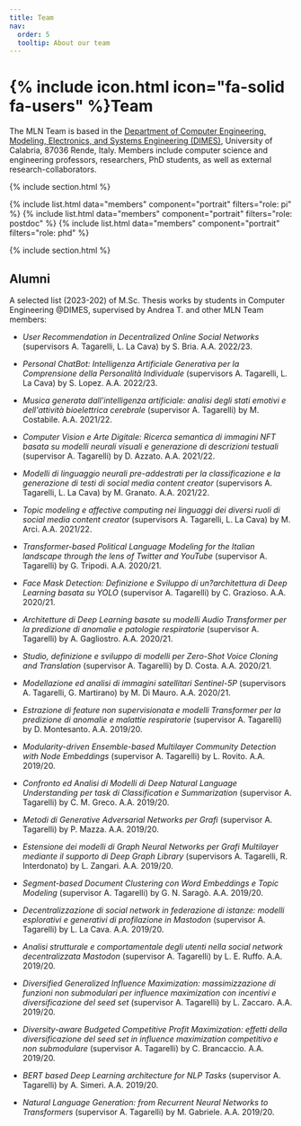 ```yaml
---
title: Team
nav:
  order: 5
  tooltip: About our team
---
```


# {% include icon.html icon="fa-solid fa-users" %}Team

The MLN Team is based in the [Department of Computer Engineering, Modeling, Electronics, and Systems Engineering (DIMES)](https://dimes.unical.it/), University of Calabria, 87036 Rende, Italy. 
Members include computer science and engineering professors, researchers, PhD students, as well as external research-collaborators. 



{% include section.html %}

{% include list.html data="members" component="portrait" filters="role: pi" %}
{% include list.html data="members" component="portrait" filters="role: postdoc" %}
{% include list.html data="members" component="portrait" filters="role: phd" %}
 


{% include section.html %}
## Alumni

A selected list (2023-202) of M.Sc. Thesis works by students in Computer Engineering @DIMES, supervised by Andrea T. and other MLN Team members:

- *User Recommendation in Decentralized Online Social Networks* (supervisors A. Tagarelli, L. La Cava) by S. Bria. A.A. 2022/23. 
    
- *Personal ChatBot: Intelligenza Artificiale Generativa per la Comprensione della Personalità Individuale* (supervisors A. Tagarelli, L. La Cava) by S. Lopez. A.A. 2022/23. 
    
- *Musica generata dall'intelligenza artificiale: analisi degli stati emotivi e dell'attività bioelettrica cerebrale* (supervisor A. Tagarelli) by M. Costabile. A.A. 2021/22. 

- *Computer Vision e Arte Digitale:  Ricerca semantica di immagini NFT basata su modelli neurali visuali e generazione di descrizioni testuali* (supervisor A. Tagarelli) by D. Azzato. A.A. 2021/22. 
        
- *Modelli di linguaggio neurali pre-addestrati per la classificazione e la generazione di testi di social media content creator* (supervisors A. Tagarelli, L. La Cava) by M. Granato. A.A. 2021/22. 
    
- *Topic modeling e affective computing nei linguaggi dei diversi ruoli di social media content creator* (supervisors A. Tagarelli, L. La Cava) by M. Arci. A.A. 2021/22. 

- *Transformer-based Political Language Modeling for the Italian landscape through the lens of Twitter and YouTube* (supervisor A. Tagarelli) by G. Tripodi. A.A. 2020/21. 
    
- *Face Mask Detection: Definizione e Sviluppo di un?architettura di Deep Learning basata su YOLO* (supervisor A. Tagarelli) by C. Grazioso. A.A. 2020/21. 
   
- *Architetture di Deep Learning basate su modelli Audio Transformer per la predizione di anomalie e patologie respiratorie* (supervisor A. Tagarelli) by A. Gagliostro. A.A. 2020/21. 
    
- *Studio, definizione e sviluppo di modelli per Zero-Shot Voice Cloning and Translation* (supervisor A. Tagarelli) by D. Costa. A.A. 2020/21. 
    
- *Modellazione ed analisi di immagini satellitari Sentinel-5P* (supervisors A. Tagarelli, G. Martirano) by M. Di Mauro. A.A. 2020/21. 


- *Estrazione di feature non supervisionata e modelli Transformer per la predizione di anomalie e malattie respiratorie* (supervisor A. Tagarelli) by D. Montesanto. A.A. 2019/20. 
     
- *Modularity-driven Ensemble-based Multilayer Community Detection with Node Embeddings* (supervisor A. Tagarelli) by L. Rovito. A.A. 2019/20. 
    
- *Confronto ed Analisi di Modelli di Deep Natural Language Understanding per task di Classification e Summarization* (supervisor A. Tagarelli) by C. M. Greco. A.A. 2019/20. 
    
- *Metodi di Generative Adversarial Networks per Grafi* (supervisor A. Tagarelli) by P. Mazza. A.A. 2019/20. 
    
- *Estensione dei modelli di Graph Neural Networks per Grafi Multilayer mediante il supporto di Deep Graph Library* (supervisors A. Tagarelli, R. Interdonato) by L. Zangari. A.A. 2019/20. 
    
- *Segment-based Document Clustering con Word Embeddings e Topic Modeling* (supervisor A. Tagarelli) by G. N. Saragò. A.A. 2019/20. 

- *Decentralizzazione di social network in federazione di istanze: modelli esplorativi e generativi di profilazione in Mastodon* (supervisor A. Tagarelli) by L. La Cava. A.A. 2019/20. 
 
- *Analisi strutturale e comportamentale degli utenti nella social network decentralizzata Mastodon* (supervisor A. Tagarelli) by L. E. Ruffo. A.A. 2019/20.
 
- *Diversified Generalized Influence Maximization: massimizzazione di funzioni non submodulari per influence maximization con incentivi e diversificazione del seed set* (supervisor A. Tagarelli) by L. Zaccaro. A.A. 2019/20.
     
- *Diversity-aware Budgeted Competitive Profit Maximization: effetti della diversificazione del seed set in influence maximization competitivo e non submodulare* (supervisor A. Tagarelli) by C. Brancaccio. A.A. 2019/20. 

- *BERT based Deep Learning architecture for NLP Tasks* (supervisor A. Tagarelli) by A. Simeri. A.A. 2019/20.

- *Natural Language Generation: from Recurrent Neural Networks to Transformers* (supervisor A. Tagarelli) by M. Gabriele. A.A. 2019/20.
